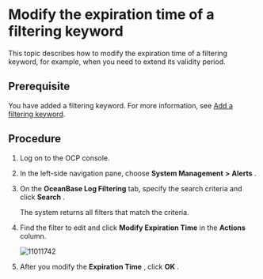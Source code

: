 Modify the expiration time of a filtering keyword
======================================================================

This topic describes how to modify the expiration time of a filtering keyword, for example, when you need to extend its validity period.

Prerequisite
---------------------------------

You have added a filtering keyword. For more information, see [Add a filtering keyword](../900.use-alert-management/1700.add-filter-keywords.md).

Procedure
------------------------------

1. Log on to the OCP console.



2. In the left-side navigation pane, choose **System Management** **\>** **Alerts** .



3. On the **OceanBase Log Filtering** tab, specify the search criteria and click **Search** .

   The system returns all filters that match the criteria.


4. Find the filter to edit and click **Modify Expiration Time** in the **Actions** column.

   ![11011742](https://help-static-aliyun-doc.aliyuncs.com/assets/img/en-US/4414306461/p346450.png)


5. After you modify the **Expiration Time** , click **OK** .
